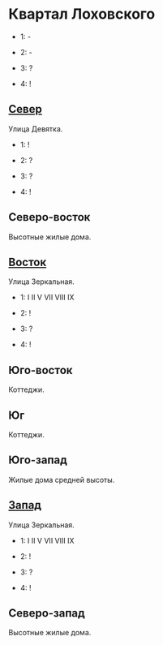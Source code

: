# Квартал Лоховского

* 1:    -
* 2:    -

* 3:    ?
* 4:    !

## [Север](./520060.md)

Улица Девятка.

* 1:    !
* 2:    ?

* 3:    ?
* 4:    !

## Северо-восток

Высотные жилые дома.

## [Восток](./530070.md)

Улица Зеркальная.

* 1:    I   II  V   VII VIII    IX
* 2:    !

* 3:    ?
* 4:    !

## Юго-восток

Коттеджи.

## Юг

Коттеджи.

## Юго-запад

Жилые дома средней высоты.

## [Запад](./510070.md)

Улица Зеркальная.

* 1:    I   II  V   VII VIII    IX
* 2:    !

* 3:    ?
* 4:    !

## Северо-запад

Высотные жилые дома.
